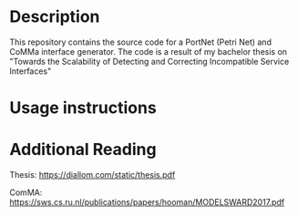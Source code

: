 # Description
This repository contains the source code for a PortNet (Petri Net) and CoMMa interface generator.
The code is a result of my bachelor thesis on "Towards the Scalability of Detecting and Correcting Incompatible Service Interfaces"







# Usage instructions




# Additional Reading
Thesis: https://diallom.com/static/thesis.pdf
  
  
ComMA:  https://sws.cs.ru.nl/publications/papers/hooman/MODELSWARD2017.pdf
